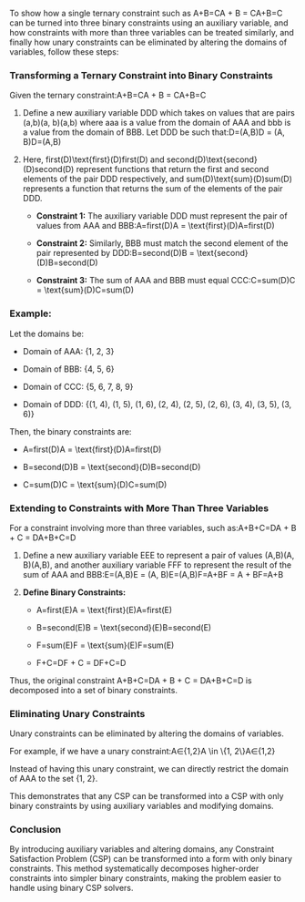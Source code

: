 To show how a single ternary constraint such as A+B=CA + B = CA+B=C can be turned into three binary constraints using an auxiliary variable, and how constraints with more than three variables can be treated similarly, and finally how unary constraints can be eliminated by altering the domains of variables, follow these steps:

### Transforming a Ternary Constraint into Binary Constraints

Given the ternary constraint:A+B=CA + B = CA+B=C

1.  Define a new auxiliary variable DDD which takes on values that are pairs (a,b)(a, b)(a,b) where aaa is a value from the domain of AAA and bbb is a value from the domain of BBB. Let DDD be such that:D=(A,B)D = (A, B)D=(A,B)
    
2.  Here, first(D)\\text{first}(D)first(D) and second(D)\\text{second}(D)second(D) represent functions that return the first and second elements of the pair DDD respectively, and sum(D)\\text{sum}(D)sum(D) represents a function that returns the sum of the elements of the pair DDD.
    
    *   **Constraint 1:** The auxiliary variable DDD must represent the pair of values from AAA and BBB:A=first(D)A = \\text{first}(D)A=first(D)
        
    *   **Constraint 2:** Similarly, BBB must match the second element of the pair represented by DDD:B=second(D)B = \\text{second}(D)B=second(D)
        
    *   **Constraint 3:** The sum of AAA and BBB must equal CCC:C=sum(D)C = \\text{sum}(D)C=sum(D)
        

### Example:

Let the domains be:

*   Domain of AAA: {1, 2, 3}
    
*   Domain of BBB: {4, 5, 6}
    
*   Domain of CCC: {5, 6, 7, 8, 9}
    
*   Domain of DDD: {(1, 4), (1, 5), (1, 6), (2, 4), (2, 5), (2, 6), (3, 4), (3, 5), (3, 6)}
    

Then, the binary constraints are:

*   A=first(D)A = \\text{first}(D)A=first(D)
    
*   B=second(D)B = \\text{second}(D)B=second(D)
    
*   C=sum(D)C = \\text{sum}(D)C=sum(D)
    

### Extending to Constraints with More Than Three Variables

For a constraint involving more than three variables, such as:A+B+C=DA + B + C = DA+B+C=D

1.  Define a new auxiliary variable EEE to represent a pair of values (A,B)(A, B)(A,B), and another auxiliary variable FFF to represent the result of the sum of AAA and BBB:E=(A,B)E = (A, B)E=(A,B)F=A+BF = A + BF=A+B
    
2.  **Define Binary Constraints:**
    
    *   A=first(E)A = \\text{first}(E)A=first(E)
        
    *   B=second(E)B = \\text{second}(E)B=second(E)
        
    *   F=sum(E)F = \\text{sum}(E)F=sum(E)
        
    *   F+C=DF + C = DF+C=D
        

Thus, the original constraint A+B+C=DA + B + C = DA+B+C=D is decomposed into a set of binary constraints.

### Eliminating Unary Constraints

Unary constraints can be eliminated by altering the domains of variables.

For example, if we have a unary constraint:A∈{1,2}A \\in \\{1, 2\\}A∈{1,2}

Instead of having this unary constraint, we can directly restrict the domain of AAA to the set {1, 2}.

This demonstrates that any CSP can be transformed into a CSP with only binary constraints by using auxiliary variables and modifying domains.

### Conclusion

By introducing auxiliary variables and altering domains, any Constraint Satisfaction Problem (CSP) can be transformed into a form with only binary constraints. This method systematically decomposes higher-order constraints into simpler binary constraints, making the problem easier to handle using binary CSP solvers.
